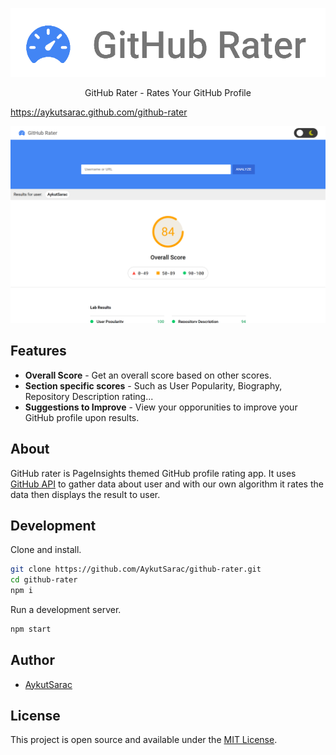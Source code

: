 <p align="center">
  <img src="./assets/logo.png">
</p>

<p align="center">GitHub Rater - Rates Your GitHub Profile</p>
<a href="https://aykutsarac.github.com/github-rater" align="center">https://aykutsarac.github.com/github-rater</a>

![Screenshot](./assets/preview.png)

## Features

- **Overall Score** - Get an overall score based on other scores.
- **Section specific scores** - Such as User Popularity, Biography, Repository Description rating...
- **Suggestions to Improve** - View your opporunities to improve your GitHub profile upon results.

## About

GitHub rater is PageInsights themed GitHub profile rating app. It uses [GitHub API](https://docs.github.com/en/rest) to gather data about user and with our own algorithm it rates the data then displays the result to user.

## Development

Clone and install.

```bash
git clone https://github.com/AykutSarac/github-rater.git
cd github-rater
npm i
```

Run a development server.

```bash
npm start
```

## Author

- [AykutSarac](https://github.com/AykutSarac)

## License

This project is open source and available under the [MIT License](LICENSE).